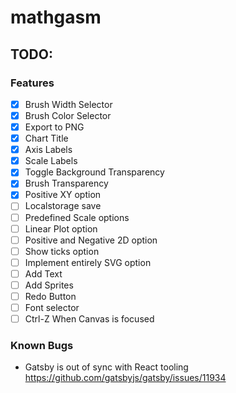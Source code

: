 # mathgasm

## TODO:

### Features

-   [x] Brush Width Selector
-   [x] Brush Color Selector
-   [x] Export to PNG
-   [x] Chart Title
-   [x] Axis Labels
-   [x] Scale Labels
-   [x] Toggle Background Transparency
-   [x] Brush Transparency
-   [x] Positive XY option
-   [ ] Localstorage save
-   [ ] Predefined Scale options
-   [ ] Linear Plot option
-   [ ] Positive and Negative 2D option
-   [ ] Show ticks option
-   [ ] Implement entirely SVG option
-   [ ] Add Text
-   [ ] Add Sprites
-   [ ] Redo Button
-   [ ] Font selector
-   [ ] Ctrl-Z When Canvas is focused

### Known Bugs

-   Gatsby is out of sync with React tooling https://github.com/gatsbyjs/gatsby/issues/11934
